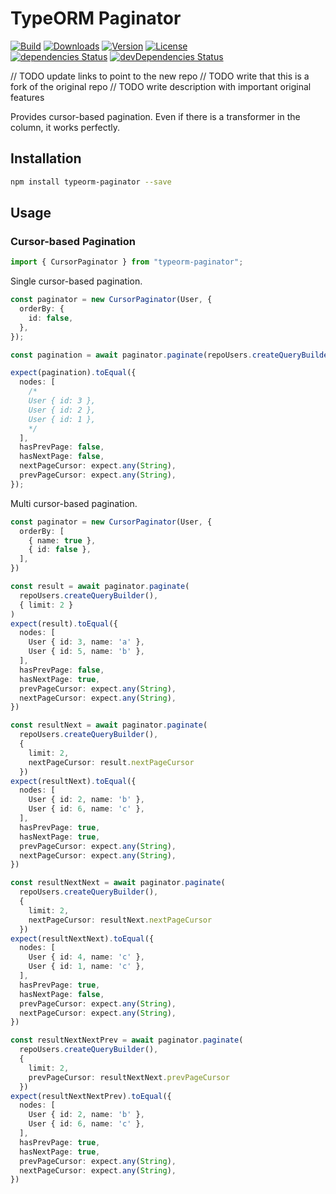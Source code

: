 # TypeORM Paginator

<p>
  <a href="https://github.com/wan2land/typeorm-paginator/actions?query=workflow%3A%22Node.js+CI%22"><img alt="Build" src="https://img.shields.io/github/workflow/status/wan2land/typeorm-paginator/Node.js%20CI?logo=github&style=flat-square" /></a>
  <a href="https://npmcharts.com/compare/typeorm-paginator?minimal=true"><img alt="Downloads" src="https://img.shields.io/npm/dt/typeorm-paginator.svg?style=flat-square" /></a>
  <a href="https://www.npmjs.com/package/typeorm-paginator"><img alt="Version" src="https://img.shields.io/npm/v/typeorm-paginator.svg?style=flat-square" /></a>
  <a href="https://www.npmjs.com/package/typeorm-paginator"><img alt="License" src="https://img.shields.io/npm/l/typeorm-paginator.svg?style=flat-square" /></a>
  <br />
  <a href="https://david-dm.org/wan2land/typeorm-paginator"><img alt="dependencies Status" src="https://img.shields.io/david/wan2land/typeorm-paginator.svg?style=flat-square" /></a>
  <a href="https://david-dm.org/wan2land/typeorm-paginator?type=dev"><img alt="devDependencies Status" src="https://img.shields.io/david/dev/wan2land/typeorm-paginator.svg?style=flat-square" /></a>
</p>

// TODO update links to point to the new repo
// TODO write that this is a fork of the original repo
// TODO write description with important original features

Provides cursor-based pagination. Even if there is a transformer in the column, it works perfectly.

## Installation

```bash
npm install typeorm-paginator --save
```

## Usage

### Cursor-based Pagination

```typescript
import { CursorPaginator } from "typeorm-paginator";
```

Single cursor-based pagination.

```typescript
const paginator = new CursorPaginator(User, {
  orderBy: {
    id: false,
  },
});

const pagination = await paginator.paginate(repoUsers.createQueryBuilder());

expect(pagination).toEqual({
  nodes: [
    /*
    User { id: 3 },
    User { id: 2 },
    User { id: 1 },
    */
  ],
  hasPrevPage: false,
  hasNextPage: false,
  nextPageCursor: expect.any(String),
  prevPageCursor: expect.any(String),
});
```

Multi cursor-based pagination.

```typescript
const paginator = new CursorPaginator(User, {
  orderBy: [
    { name: true },
    { id: false },
  ],
})

const result = await paginator.paginate(
  repoUsers.createQueryBuilder(),
  { limit: 2 }
)
expect(result).toEqual({
  nodes: [
    User { id: 3, name: 'a' },
    User { id: 5, name: 'b' },
  ],
  hasPrevPage: false,
  hasNextPage: true,
  prevPageCursor: expect.any(String),
  nextPageCursor: expect.any(String),
})

const resultNext = await paginator.paginate(
  repoUsers.createQueryBuilder(), 
  { 
    limit: 2, 
    nextPageCursor: result.nextPageCursor 
  })
expect(resultNext).toEqual({
  nodes: [
    User { id: 2, name: 'b' },
    User { id: 6, name: 'c' },
  ],
  hasPrevPage: true,
  hasNextPage: true,
  prevPageCursor: expect.any(String),
  nextPageCursor: expect.any(String),
})

const resultNextNext = await paginator.paginate(
  repoUsers.createQueryBuilder(), 
  { 
    limit: 2, 
    nextPageCursor: resultNext.nextPageCursor 
  })
expect(resultNextNext).toEqual({
  nodes: [
    User { id: 4, name: 'c' },
    User { id: 1, name: 'c' },
  ],
  hasPrevPage: true,
  hasNextPage: false,
  prevPageCursor: expect.any(String),
  nextPageCursor: expect.any(String),
})

const resultNextNextPrev = await paginator.paginate(
  repoUsers.createQueryBuilder(), 
  { 
    limit: 2, 
    prevPageCursor: resultNextNext.prevPageCursor 
  })
expect(resultNextNextPrev).toEqual({
  nodes: [
    User { id: 2, name: 'b' },
    User { id: 6, name: 'c' },
  ],
  hasPrevPage: true,
  hasNextPage: true,
  prevPageCursor: expect.any(String),
  nextPageCursor: expect.any(String),
})
```
